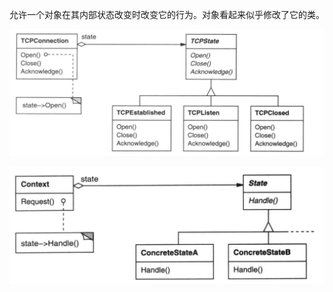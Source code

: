 允许一个对象在其内部状态改变时改变它的行为。对象看起来似乎修改了它的类。

![image-20200228202106181](image-20200228202106181.png)

![image-20200302122023494](image-20200302122023494.png)

